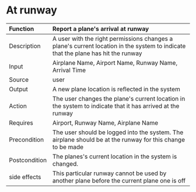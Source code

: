 # At runway 

|Function|Report a plane's arrival at runway|
|:-------|:----------|
|Description|A user with the right permissions changes a plane's current location in the system to indicate that the plane has hit the runway |
|Input |Airplane Name, Airport Name, Runway Name, Arrival Time|
|Source | user|
|Output |A new plane location is reflected in the system|
|Action|The user changes the plane's current location in the system to indicate that it has arrived at the runway|  
|Requires|Airport, Runway Name, Airplane Name|
|Precondition|The user should be logged into the system. The airplane should be at the runway for this change to be made| 
|Postcondition|The planes's current location in the system is changed. 
|side effects|This particular runway cannot be used by another plane before the current plane one is off|
